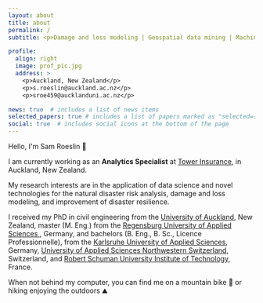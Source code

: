 ```yaml
---
layout: about
title: about
permalink: /
subtitle: <p>Damage and loss modeling | Geospatial data mining | Machine Learning applied to real-world data</p>

profile:
  align: right
  image: prof_pic.jpg
  address: >
    <p>Auckland, New Zealand</p>
    <p>s.roeslin@auckland.ac.nz</p>
    <p>sroe459@aucklanduni.ac.nz</p>

news: true  # includes a list of news items
selected_papers: true # includes a list of papers marked as "selected={true}"
social: true  # includes social icons at the bottom of the page
---
```


Hello, I'm Sam Roeslin 👋

I am currently working as an **Analytics Specialist** at <a href='https://www.tower.co.nz/'>Tower Insurance</a>, in Auckland, New Zealand.

My research interests are in the application of data science and novel technologies for the natural disaster risk analysis, damage and loss modeling, and improvement of disaster resilience.

I received my PhD in civil engineering from the <a href='https://www.auckland.ac.nz/en/engineering/about-the-faculty/civil-and-environmental-engineering.html'>University of Auckland</a>, New Zealand, master (M. Eng.) from the <a href='https://www.oth-regensburg.de/en/faculties/civil-engineering.html'>Regensburg University of Applied Sciences </a>, Germany, and bachelors (B. Eng., B. Sc., Licence Professionnelle), from the <a href='https://www.h-ka.de/en/study/study-in-german/bachelor/civil-engineering-tri-national/profile'>Karlsruhe University of Applied Sciences</a>, Germany, <a href='https://www.fhnw.ch/de/studium/architektur-bau-geomatik/bachelor-studiengang-bauingenieurwesen-trinational'>University of Applied Sciences Northwestern Switzerland</a>, Switzerland, and <a href='https://iutrs.unistra.fr/international/formations-internationales/formation-trinationale-en-genie-civil'>Robert Schuman University Institute of Technology</a>, France.

When not behind my computer, you can find me on a mountain bike 🚴 or hiking enjoying the outdoors ⛰️
